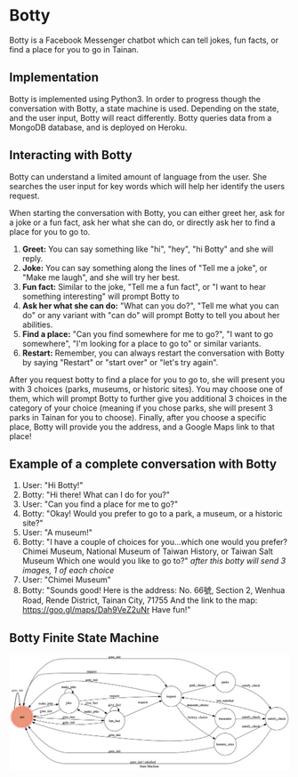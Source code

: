# Botty
Botty is a Facebook Messenger chatbot which can tell jokes, fun facts, or find a place for you to go in Tainan. 

## Implementation
Botty is implemented using Python3. In order to progress though the conversation with Botty, a state machine is used. Depending on the state, and the user input, Botty will react differently. Botty queries data from a MongoDB database, and is deployed on Heroku.

## Interacting with Botty
Botty can understand a limited amount of language from the user. She searches the user input for key words which will help her identify the users request. 

When starting the conversation with Botty, you can either greet her, ask for a joke or a fun fact, ask her what she can do, or directly ask her to find a place for you to go to. 
1. **Greet:** You can say something like "hi", "hey", "hi Botty" and she will reply.
2. **Joke:** You can say something along the lines of "Tell me a joke", or "Make me laugh", and she will try her best.
3. **Fun fact:** Similar to the joke, "Tell me a fun fact", or "I want to hear something interesting" will prompt Botty to
4. **Ask her what she can do:** "What can you do?", "Tell me what you can do" or any variant with "can do" will prompt Botty to tell you about her abilities. 
5. **Find a place:** "Can you find somewhere for me to go?", "I want to go somewhere", "I'm looking for a place to go to" or similar variants.
6. **Restart:** Remember, you can always restart the conversation with Botty by saying "Restart" or "start over" or "let's try again".

After you request botty to find a place for you to go to, she will present you with 3 choices (parks, museums, or historic sites). You may choose one of them, which will prompt Botty to further give you additional 3 choices in the category of your choice (meaning if you chose parks, she will present 3 parks in Tainan for you to choose). Finally, after you choose a specific place, Botty will provide you the address, and a Google Maps link to that place!

## Example of a complete conversation with Botty
1. User: "Hi Botty!"
2. Botty: "Hi there! What can I do for you?"
3. User: "Can you find a place for me to go?"
4. Botty: "Okay! Would you prefer to go to a park, a museum, or a historic site?"
5. User: "A museum!"
6. Botty: "I have a couple of choices for you...which one would you prefer? Chimei Museum, National Museum of Taiwan History, or Taiwan Salt Museum Which one would you like to go to?" *after this botty will send 3 images, 1 of each choice*
7. User: "Chimei Museum"
8. Botty: "Sounds good! Here is the address: No. 66號, Section 2, Wenhua Road, Rende District, Tainan City, 71755 And the link to the map: https://goo.gl/maps/Dah9VeZ2uNr Have fun!"

## Botty Finite State Machine

![Botty FSM](FSM_graph.png)




